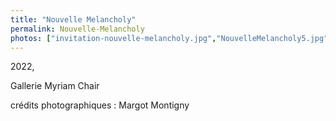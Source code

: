 ```yaml
---
title: "Nouvelle Melancholy"
permalink: Nouvelle-Melancholy
photos: ["invitation-nouvelle-melancholy.jpg","NouvelleMelancholy5.jpg","NouvelleMelancholy1.jpg", "NouvelleMelancholy2.jpg", "NouvelleMelancholy3.jpg","NouvelleMelancholy4.jpg","NouvelleMelancholy6.jpg","NouvelleMelancholy7.jpg","NouvelleMelancholy8.jpg","NouvelleMelancholy9.jpg"]
---
```


2022,

Gallerie Myriam Chair

crédits photographiques : Margot Montigny
